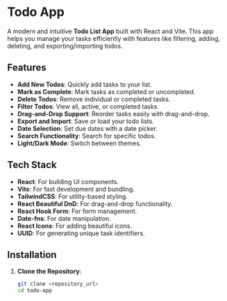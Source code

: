 # Todo App

A modern and intuitive **Todo List App** built with React and Vite. This app helps you manage your tasks efficiently with features like filtering, adding, deleting, and exporting/importing todos.

## Features

- **Add New Todos**: Quickly add tasks to your list.
- **Mark as Complete**: Mark tasks as completed or uncompleted.
- **Delete Todos**: Remove individual or completed tasks.
- **Filter Todos**: View all, active, or completed tasks.
- **Drag-and-Drop Support**: Reorder tasks easily with drag-and-drop.
- **Export and Import**: Save or load your todo lists.
- **Date Selection**: Set due dates with a date picker.
- **Search Functionality**: Search for specific todos.
- **Light/Dark Mode**: Switch between themes.

## Tech Stack

- **React**: For building UI components.
- **Vite**: For fast development and bundling.
- **TailwindCSS**: For utility-based styling.
- **React Beautiful DnD**: For drag-and-drop functionality.
- **React Hook Form**: For form management.
- **Date-fns**: For date manipulation.
- **React Icons**: For adding beautiful icons.
- **UUID**: For generating unique task identifiers.

## Installation

1. **Clone the Repository**:
   ```bash
   git clone <repository_url>
   cd todo-app
